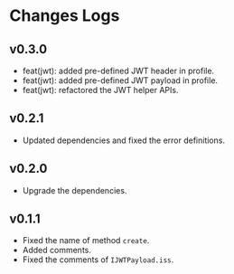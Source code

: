 # Changes Logs

## v0.3.0

- feat(jwt): added pre-defined JWT header in profile.
- feat(jwt): added pre-defined JWT payload in profile.
- feat(jwt): refactored the JWT helper APIs.

## v0.2.1

- Updated dependencies and fixed the error definitions.

## v0.2.0

- Upgrade the dependencies.

## v0.1.1

- Fixed the name of method `create`.
- Added comments.
- Fixed the comments of `IJWTPayload.iss`.
